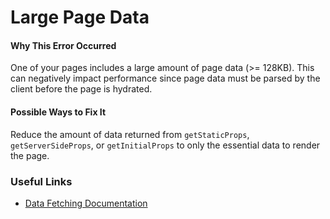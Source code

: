 # Large Page Data

#### Why This Error Occurred

One of your pages includes a large amount of page data (>= 128KB). This can negatively impact performance since page data must be parsed by the client before the page is hydrated.

#### Possible Ways to Fix It

Reduce the amount of data returned from `getStaticProps`, `getServerSideProps`, or `getInitialProps` to only the essential data to render the page.

### Useful Links

- [Data Fetching Documentation](https://nextjs.org/docs/basic-features/data-fetching/index)
